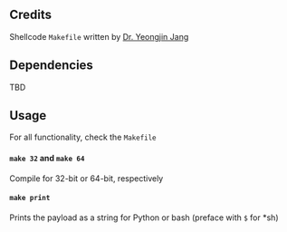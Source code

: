 ## Credits
Shellcode `Makefile` written by [Dr. Yeongjin Jang](http://unexploitable.systems)

## Dependencies
TBD

## Usage
For all functionality, check the `Makefile`

#### `make 32` and `make 64`
Compile for 32-bit or 64-bit, respectively

#### `make print`
Prints the payload as a string for Python or bash (preface with `$` for *sh)
